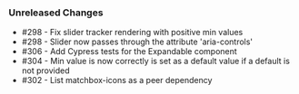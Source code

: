 ### Unreleased Changes

- #298 - Fix slider tracker rendering with positive min values
- #298 - Slider now passes through the attribute 'aria-controls'
- #306 - Add Cypress tests for the Expandable component
- #304 - Min value is now correctly is set as a default value if a default is not provided
- #302 - List matchbox-icons as a peer dependency
